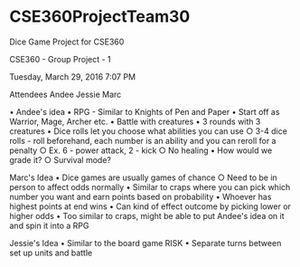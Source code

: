 # CSE360ProjectTeam30
Dice Game Project for CSE360

CSE360 - Group Project - 1

Tuesday, March 29, 2016
7:07 PM

Attendees
Andee
Jessie
Marc


• Andee's idea 
• RPG - Similar to Knights of Pen and Paper
• Start off as Warrior, Mage, Archer etc.
• Battle with creatures
• 3 rounds with 3 creatures 
• Dice rolls let you choose what abilities you can use
	○ 3-4 dice rolls - roll beforehand, each number is an ability and you can reroll for a penalty 
	○ Ex. 6 - power attack, 2 - kick
	○ No healing
• How would we grade it? 
	○ Survival mode?

Marc's Idea
• Dice games are usually games of chance
	○ Need to be in person to affect odds normally
• Similar to craps where you can pick which number you want and earn points based on probability
• Whoever has highest points at end wins
• Can kind of effect outcome by picking lower or higher odds
• Too similar to craps, might be able to put Andee's idea on it and spin it into a RPG


Jessie's Idea
• Similar to the board game RISK
• Separate turns between set up units and battle
